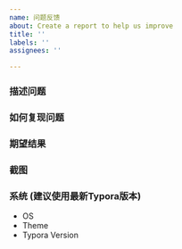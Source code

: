 ```yaml
---
name: 问题反馈
about: Create a report to help us improve
title: ''
labels: ''
assignees: ''

---
```


### 描述问题


### 如何复现问题


### 期望结果


### 截图


### 系统 (建议使用最新Typora版本)
 - OS
 - Theme 
 - Typora Version
